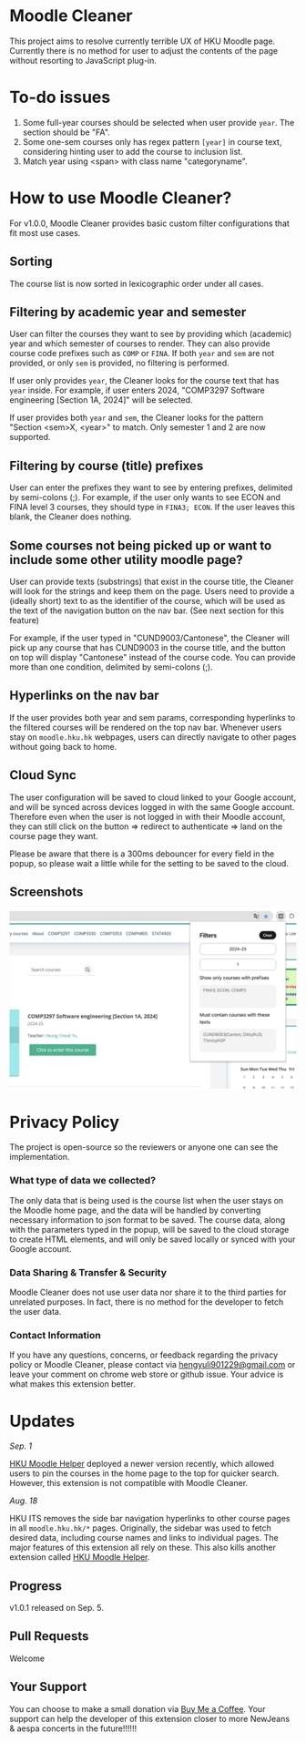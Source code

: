 # Moodle Cleaner

This project aims to resolve currently terrible UX of HKU Moodle page. Currently there is no method for user to adjust the contents of the page without resorting to JavaScript plug-in.

# To-do issues

1. Some full-year courses should be selected when user provide `year`. The section should be "FA".
2. Some one-sem courses only has regex pattern `[year]` in course text, considering hinting user to add the course to inclusion list.
3. Match year using \<span\> with class name "categoryname".

# How to use Moodle Cleaner?

For v1.0.0, Moodle Cleaner provides basic custom filter configurations that fit most use cases.

## Sorting

The course list is now sorted in lexicographic order under all cases.

## Filtering by academic year and semester

User can filter the courses they want to see by providing which (academic) year and which semester of courses to render. They can also provide course code prefixes such as `COMP` or `FINA`. If both `year` and `sem` are not provided, or only `sem` is provided, no filtering is performed.

If user only provides `year`, the Cleaner looks for the course text that has `year` inside. For example, if user enters 2024, "COMP3297 Software engineering [Section 1A, 2024]" will be selected.

If user provides both `year` and `sem`, the Cleaner looks for the pattern "Section \<sem\>X, \<year\>" to match. Only semester 1 and 2 are now supported.

## Filtering by course (title) prefixes

User can enter the prefixes they want to see by entering prefixes, delimited by semi-colons (;). For example, if the user only wants to see ECON and FINA level 3 courses, they should type in `FINA3; ECON`. If the user leaves this blank, the Cleaner does nothing.

## Some courses not being picked up or want to include some other utility moodle page?

User can provide texts (substrings) that exist in the course title, the Cleaner will look for the strings and keep them on the page. Users need to provide a (ideally short) text to as the identifier of the course, which will be used as the text of the navigation button on the nav bar. (See next section for this feature)

For example, if the user typed in "CUND9003/Cantonese", the Cleaner will pick up any course that has CUND9003 in the course title, and the button on top will display "Cantonese" instead of the course code. You can provide more than one condition, delimited by semi-colons (;).

## Hyperlinks on the nav bar

If the user provides both year and sem params, corresponding hyperlinks to the filtered courses will be rendered on the top nav bar. Whenever users stay on `moodle.hku.hk` webpages, users can directly navigate to other pages without going back to home.

## Cloud Sync

The user configuration will be saved to cloud linked to your Google account, and will be synced across devices logged in with the same Google account. Therefore even when the user is not logged in with their Moodle account, they can still click on the button => redirect to authenticate => land on the course page they want.

Please be aware that there is a 300ms debouncer for every field in the popup, so please wait a little while for the setting to be saved to the cloud.

## Screenshots

![Sample](./sample.png)

# Privacy Policy

The project is open-source so the reviewers or anyone one can see the implementation.

### What type of data we collected?

The only data that is being used is the course list when the user stays on the Moodle home page, and the data will be handled by converting necessary information to json format to be saved. The course data, along with the parameters typed in the popup, will be saved to the cloud storage to create HTML elements, and will only be saved locally or synced with your Google account.

### Data Sharing & Transfer & Security

Moodle Cleaner does not use user data nor share it to the third parties for unrelated purposes. In fact, there is no method for the developer to fetch the user data.

### Contact Information

If you have any questions, concerns, or feedback regarding the privacy policy or Moodle Cleaner, please contact via [hengyuli901229@gmail.com](mailto:hengyuli901229@gmail.com) or leave your comment on chrome web store or github issue. Your advice is what makes this extension better.

# Updates

_Sep. 1_

[HKU Moodle Helper](https://chromewebstore.google.com/detail/hku-moodle-helper/einenigpmpgopefpkfbmnlcjmoamijap) deployed a newer version recently, which allowed users to pin the courses in the home page to the top for quicker search. However, this extension is not compatible with Moodle Cleaner.

_Aug. 18_

HKU ITS removes the side bar navigation hyperlinks to other course pages in all `moodle.hku.hk/*` pages. Originally, the sidebar was used to fetch desired data, including course names and links to individual pages. The major features of this extension all rely on these. This also kills another extension called [HKU Moodle Helper](https://chromewebstore.google.com/detail/hku-moodle-helper/einenigpmpgopefpkfbmnlcjmoamijap).

## Progress

v1.0.1 released on Sep. 5.

## Pull Requests

Welcome

## Your Support

You can choose to make a small donation via [Buy Me a Coffee](https://buymeacoffee.com/hengyuli90j). Your support can help the developer of this extension closer to more NewJeans & aespa concerts in the future!!!!!!
